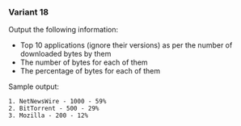 ### Variant 18
Output the following information:

* Top 10 applications (ignore their versions) as per the number of downloaded bytes by them
* The number of bytes for each of them
* The percentage of bytes for each of them

Sample output:

```
1. NetNewsWire - 1000 - 59%
2. BitTorrent - 500 - 29%
3. Mozilla - 200 - 12%                   
```
